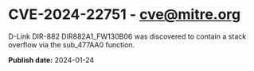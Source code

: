 # CVE-2024-22751 - cve@mitre.org

D-Link DIR-882 DIR882A1_FW130B06 was discovered to contain a stack overflow via the sub_477AA0 function.

**Publish date:** 2024-01-24
